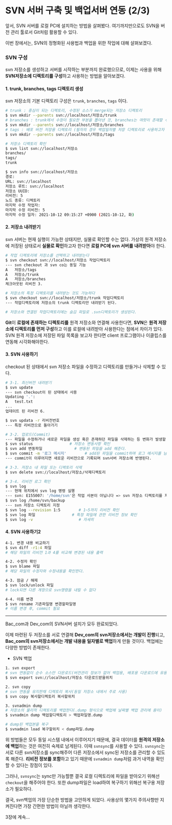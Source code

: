 # SVN 서버 구축 및 백업서버 연동 (2/3)





앞서, SVN 서버를 로컬 PC에 설치하는 방법을 살펴봤다. 여기까지만으로도 SVN을 버전 관리 툴로서 Git처럼 활용할 수 있다. 

이번 장에서는, SVN의 정형화된 사용법과 백업을 위한 작업에 대해 살펴보겠다.



### SVN 구성

svn 저장소를 생성하고 서버를 시작하는 부분까지 완료했으므로, 이제는 사용을 위해 **SVN저장소에 디렉토리를 구성**하고 사용하는 방법을 알아보겠다.



#### 1. trunk, branches, tags 디렉토리 생성

svn 저장소의 기본 디렉토리 구성은 `trunk`, `branches`, `tags` 이다. 

```bash
# trunk : 중심이 되는 디렉토리, 수정된 소스가 merge되는 저장소 디렉토리
$ svn mkdir --parents svn://localhost/저장소/trunk
# branches : trunk에서 수정이 필요한 부분을 뽑아낸 것, branches는 여럿이 존재할 수 있다
$ svn mkdir --parents svn://localhost/저장소/branches
# tags : 배포 버전 저장용 디렉토리 (필자의 경우 백업일자별 저장 디렉토리로 사용하고자 함)
$ svn mkdir --parents svn://localhost/저장소/tags

# 저장소 디렉토리 확인
$ svn list svn://localhost/저장소
branches/
tags/
trunk

$ svn info svn://localhost/저장소
경로:
URL: svn://localhost
저장소 루트: svn://localhost
저장소 UUID: 
리비전: 5
노드 종류: 디렉토리
마지막 수정 작업자:
마지막 수정 리비전: 5
마지막 수정 일자: 2021-10-12 09:15:27 +0900 (2021-10-12, 화)
```



#### 2. 저장소 내려받기

svn 서버는 현재 실행이 가능한 상태지만, 실물로 확인할 수는 없다. 가상의 원격 저장소에 저장된 상태로서 **실물로 확인**하고자 한다면 **로컬 PC에 svn 서버를 내려받아**야 한다.

```bash
# 작업 디렉토리에 저장소를 선택하고 내려받는다
$ svn checkout svn://localhost/저장소 작업디렉토리
--- svn checkout 과 svn co는 동일 기능
A	저장소/tags
A	저장소/trunk
A	저장소/branches
체크아웃된 리비전 3.

# 저장소의 특정 디렉토리를 내려받는 것도 가능하다
$ svn checkout svn://localhost/저장소/trunk 작업디렉토리
--- 작업디렉토리에 저장소의 trunk 디렉토리만 내려받기 된다.

# 저장소와 연결된 작업디렉토리에는 숨김 파일로 .svn디렉토리가 생성된다.
```

**Git**이 **로컬에 존재하는 디렉토리를** 원격 저장소와 연결해 사용한다면, **SVN**은 **원격 저장소에 디렉토리를 먼저 구성**하고 이를 로컬에 내려받아 사용한다는 점에서 차이가 있다. SVN 원격 저장소에 저장된 파일 목록을 보고자 한다면 client 프로그램이나 이클립스를 연동해 시각화해야한다. 



#### 3. SVN 사용하기

checkout 된 상태에서 svn 저장소 파일을 수정하고 디렉토리를 만들거나 삭제할 수 있다. 

```bash
# 3-1. 최신버전 내려받기
$ svn update
--- svn checkout이 된 상태에서 사용
Updating '.':
A	test.txt
...
업데이트 된 리비전 6.

$ svn updata -r 리비전번호
--- 특정 리비전으로 돌아가기

# 3-2. 업로드(Commit)
--- 파일을 수정하거나 새로운 파일을 생성 혹은 존재하던 파일을 삭제하는 등 변화가 발생할 경우,
$ svn status				# 저장소 변동사항 확인
$ svn add 변동파일				# 변동된 파일을 add 해준다.
$ svn commit -m '로그 메시지'		# add된 파일을 commit하며 로그 메시지를 남긴다.
--- commit이 이루어지면 새로운 리비전으로 기록되며 svn서버 저장소에 반영된다.

# 3-3. 저장소 내 파일 또는 디렉토리 삭제
$ svn delete svn://localhost/저장소/삭제디렉토리

# 3-4. 리비전 로그 확인
$ svn log
--- 현재 위치에서 svn log 명령 실행
--- svn: E155007: '/home/svn'은 작업 사본이 아닙니다 => svn 저장소 디렉토리를 지정해주면 된다.
$ svn log /home/svn/backup
--- svn 저장소 디렉토리 지정
$ svn log --revision 1:5		# 1~5까지 리비전 확인
$ svn log 파일				# 특정 파일에 관한 리비전 정보 확인
$ svn log -v					# 자세히
```



#### 4. SVN 사용하기2

```bash
4-1. 변경 내용 비교하기
$ svn diff -r1:4 파일
# 해당 파일의 리비전 1과 4를 비교해 변경된 내용 출력

4-2. 수정자 확인
$ svn blame 파일
# 해당 파일의 수정자와 수정내용을 확인한다.

4-3. 잠금 / 해제
$ svn lock/unlock 파일
# lock되면 다른 계정으로 svn명령을 내릴 수 없다

4-4. 이름 변경
$ svn rename 기존파일명 변경할파일명
# 이름 변경 후, commit 필요
```





---





Bac_com과 Dev_com의 SVN서버 설치가 모두 완료되었다. 

이제 마련된 두 저장소를 서로 연결해 **Dev_com의 svn저장소에서는 개발이 진행**되고, **Bac_com의 svn저장소에서는 개발 내용을 일자별로 백업**하게 만들 것이다. 백업에는 다양한 방법이 존재한다.

* SVN 백업

```bash
1. svn export
# svn 연동없이 순수 소스만 다운로드(버전관리 정보가 없어 백업용, 배포용 다운로드에 유용)
$ svn export svn://localhost/저장소 다운로드받을위치

2. svn copy
# svn 연동을 유지한채 디렉토리 복사(동일 저장소 내에서 주로 사용)
$ svn copy 복사할디렉토리 복사할위치

3. svnadmin dump
# 저장소의 물리적 디렉토리를 백업한다(.dump 형식으로 백업해 날짜별 백업 관리에 용이)
$ svnadmin dump 백업할디렉토리 > 백업파일명.dump

# dump된 백업본을 복구
$ svnadmin load 복구할위치 < dump파일.dump
```



위 방법들은 모두 동일 시스템 내에서 이루어지기 때문에, 결국 데이터를 **원격의 저장소에 백업**하는 것은 여전히 숙제로 남게된다. 이때 `svnsync`를 사용할 수 있다. `svnsync`는 서로 다른 svn저장소를 sync해주어 다른 저장소에서 sync된 저장소를 관리할 수 있도록 해준다. **리비전 정보를 포함**하고 있기 때문에 `svnadmin dump`처럼 과거 내역을 확인할 수 있다는 장점이 있다.

그러나, `svnsync`는 sync만 가능할뿐 결국 로컬 디렉토리에 파일을 받아오기 위해선 `checkout`을 해주어야 한다. 또한 dump파일은 load하여 복구하기 위해선 복구용 저장소가 필요하다. 

결국, svn백업의 가장 단순한 방법을 고안하게 되었다. 사용상의 몇가지 주의사항만 지켜진다면 가장 간편한 방법이 아닐까 생각한다. 



3장에 계속...

